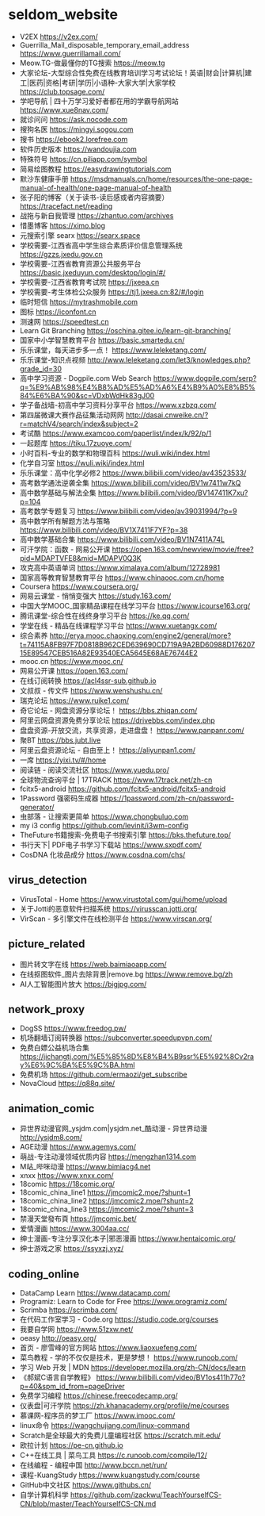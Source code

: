 # seldom_website
* V2EX https://v2ex.com/
* Guerrilla_Mail_disposable_temporary_email_address  https://www.guerrillamail.com/
* Meow.TG-做最懂你的TG搜索 https://meow.tg
* 大家论坛-大型综合性免费在线教育培训学习考试论坛！英语|财会|计算机|建工|医药|资格|考研|学历|小语种-大家大学|大家学校 https://club.topsage.com/
* 学吧导航 | 四十万学习爱好者都在用的学霸导航网站 https://www.xue8nav.com/
* 就诊问问 https://ask.nocode.com
* 搜狗名医 https://mingyi.sogou.com
* 搜书 https://ebook2.lorefree.com
* 软件历史版本 https://wandoujia.com
* 特殊符号 https://cn.piliapp.com/symbol
* 简易绘图教程 https://easydrawingtutorials.com
* 默沙东健康手册 https://msdmanuals.cn/home/resources/the-one-page-manual-of-health/one-page-manual-of-health
* 张子阳的博客（关于读书-读后感或者内容摘要） https://tracefact.net/reading
* 战拖与新自我管理 https://zhantuo.com/archives
* 惜墨博客 https://ximo.blog
* 元搜索引擎 searx https://searx.space
* 学校需要-江西省高中学生综合素质评价信息管理系统 https://gzzs.jxedu.gov.cn
* 学校需要-江西省教育资源公共服务平台 https://basic.jxeduyun.com/desktop/login/#/
* 学校需要-江西省教育考试院 https://jxeea.cn
* 学校需要-考生体检公众服务 https://tj1.jxeea.cn:82/#/login
* 临时短信 https://mytrashmobile.com
* 图标 https://iconfont.cn
* 测速网 https://speedtest.cn
* Learn Git Branching https://oschina.gitee.io/learn-git-branching/
* 国家中小学智慧教育平台 https://basic.smartedu.cn/
* 乐乐课堂，每天进步多一点！ https://www.leleketang.com/
* 乐乐课堂-知识点视频 http://www.leleketang.com/let3/knowledges.php?grade_id=30
* 高中学习资源 - Dogpile.com Web Search https://www.dogpile.com/serp?q=%E9%AB%98%E4%B8%AD%E5%AD%A6%E4%B9%A0%E8%B5%84%E6%BA%90&sc=VDxbWdHk83gJ00
* 学子备战墙-初高中学习资料分享平台 https://www.xzbzq.com/
* 第四届微课大赛作品征集活动网网 http://dasai.cnweike.cn/?r=matchV4/search/index&subject=2
* 考试酷 https://www.examcoo.com/paperlist/index/k/92/p/1
* 一起题库 https://tiku.17zuoye.com/
* 小时百科-专业的数学和物理百科 https://wuli.wiki/index.html
* 化学自习室 https://wuli.wiki/index.html
* 乐乐课堂：高中化学必修2 https://www.bilibili.com/video/av43523533/
* 高考数学通法逆袭全集 https://www.bilibili.com/video/BV1w7411w7kQ
* 高中数学基础与解法全集 https://www.bilibili.com/video/BV147411K7xu?p=104
* 高考数学专题复习 https://www.bilibili.com/video/av39031994/?p=9
* 高中数学所有解题方法与策略 https://www.bilibili.com/video/BV1X7411F7YF?p=38
* 高中数学基础合集 https://www.bilibili.com/video/BV1N7411A74L
* 可汗学院：函数 - 网易公开课 https://open.163.com/newview/movie/free?pid=MDAPTVFE8&mid=MDAPV0Q3K
* 攻克高中英语单词 https://www.ximalaya.com/album/12728981
* 国家高等教育智慧教育平台 https://www.chinaooc.com.cn/home
* Coursera https://www.coursera.org/
* 网易云课堂 - 悄悄变强大 https://study.163.com/
* 中国大学MOOC_国家精品课程在线学习平台 https://www.icourse163.org/
* 腾讯课堂-综合性在线终身学习平台 https://ke.qq.com/
* 学堂在线 - 精品在线课程学习平台 https://www.xuetangx.com/
* 综合素养 http://erya.mooc.chaoxing.com/engine2/general/more?t=74115A8FB97F7D0818B962CED639690CD719A9A2BD60988D17620715E89547CEB516A82E93540ECA5645E68AE76744E2
* mooc.cn https://www.mooc.cn/
* 网易公开课 https://open.163.com/
* 在线订阅转换 https://acl4ssr-sub.github.io
* 文叔叔 - 传文件 https://www.wenshushu.cn/
* 瑞克论坛 https://www.ruike1.com/
* 奇它论坛 - 网盘资源分享论坛！ https://bbs.zhiqan.com/
* 阿里云网盘资源免费分享论坛 https://drivebbs.com/index.php
* 盘盘资源-开放交流，共享资源，走进盘盘！ https://www.panpanr.com/
* 聚BT https://bbs.jubt.live
* 阿里云盘资源论坛 - 自由至上！ https://aliyunpan1.com/
* 一席 https://yixi.tv/#/home
* 阅读链 - 阅读交流社区 https://www.yuedu.pro/
* 全球物流查询平台 | 17TRACK https://www.17track.net/zh-cn
* fcitx5-android https://github.com/fcitx5-android/fcitx5-android
* 1Password 强密码生成器 https://1password.com/zh-cn/password-generator/
* 虫部落 - 让搜索更简单 https://www.chongbuluo.com
* my i3 config https://github.com/levinit/i3wm-config
* TheFuture书籍搜索-免费电子书搜索引擎 https://bks.thefuture.top/
* 书行天下| PDF电子书学习下载站 https://www.sxpdf.com/
* CosDNA 化妆品成分 https://www.cosdna.com/chs/

## virus_detection
* VirusTotal - Home https://www.virustotal.com/gui/home/upload
* 关于Jotti的恶意软件扫描系统 https://virusscan.jotti.org/
* VirScan - 多引擎文件在线检测平台 https://www.virscan.org/

## picture_related
* 图片转文字在线 https://web.baimiaoapp.com/
* 在线抠图软件_图片去除背景|remove.bg https://www.remove.bg/zh
* AI人工智能图片放大 https://bigjpg.com/

## network_proxy
* DogSS https://www.freedog.pw/
* 机场翻墙订阅转换器 https://subconverter.speedupvpn.com/
* 免费白嫖公益机场合集 https://jichangtj.com/%E5%85%8D%E8%B4%B9ssr%E5%92%8Cv2ray%E6%9C%BA%E5%9C%BA.html
* 免费机场 https://github.com/ermaozi/get_subscribe
* NovaCloud https://q88q.site/

## animation_comic
* 异世界动漫官网_ysjdm.com|ysjdm.net_酷动漫 - 异世界动漫 http://ysjdm8.com/
* AGE动漫 https://www.agemys.com/
* 萌战-专注动漫领域优质内容 https://mengzhan1314.com
* M站_哔咪动漫 https://www.bimiacg4.net
* xnxx https://www.xnxx.com/
* 18comic https://18comic.org/
* 18comic_china_line1 https://jmcomic2.moe/?shunt=1
* 18comic_china_line2 https://jmcomic2.moe/?shunt=2
* 18comic_china_line3 https://jmcomic2.moe/?shunt=3
* 禁漫天堂發布頁 https://jmcomic.bet/
* 爱情漫画 https://www.3004aa.cc/
* 绅士漫画-专注分享汉化本子|邪恶漫画 https://www.hentaicomic.org/
* 绅士游戏之家 https://ssyxzj.xyz/

## coding_online
* DataCamp Learn https://www.datacamp.com/
* Programiz: Learn to Code for Free https://www.programiz.com/
* Scrimba https://scrimba.com/
* 在代码工作室学习 - Code.org https://studio.code.org/courses
* 我要自学网 https://www.51zxw.net/
* oeasy http://oeasy.org/
* 首页 - 廖雪峰的官方网站 https://www.liaoxuefeng.com/
* 菜鸟教程 - 学的不仅仅是技术，更是梦想！ https://www.runoob.com/
* 学习 Web 开发 | MDN https://developer.mozilla.org/zh-CN/docs/learn
* 《郝斌C语言自学教程》 https://www.bilibili.com/video/BV1os411h77o?p=40&spm_id_from=pageDriver
* 免费学习编程 https://chinese.freecodecamp.org/
* 仪表盘|可汗学院 https://zh.khanacademy.org/profile/me/courses
* 慕课网-程序员的梦工厂 https://www.imooc.com/
* linux命令 https://wangchujiang.com/linux-command
* Scratch是全球最大的免费儿童编程社区 https://scratch.mit.edu/
* 欧拉计划 https://pe-cn.github.io
* C++在线工具 | 菜鸟工具 https://c.runoob.com/compile/12/
* 在线编程 - 编程中国 http://www.bccn.net/run/
* 课程-KuangStudy https://www.kuangstudy.com/course
* GitHub中文社区 https://www.githubs.cn/
* 自学计算机科学 https://github.com/izackwu/TeachYourselfCS-CN/blob/master/TeachYourselfCS-CN.md
